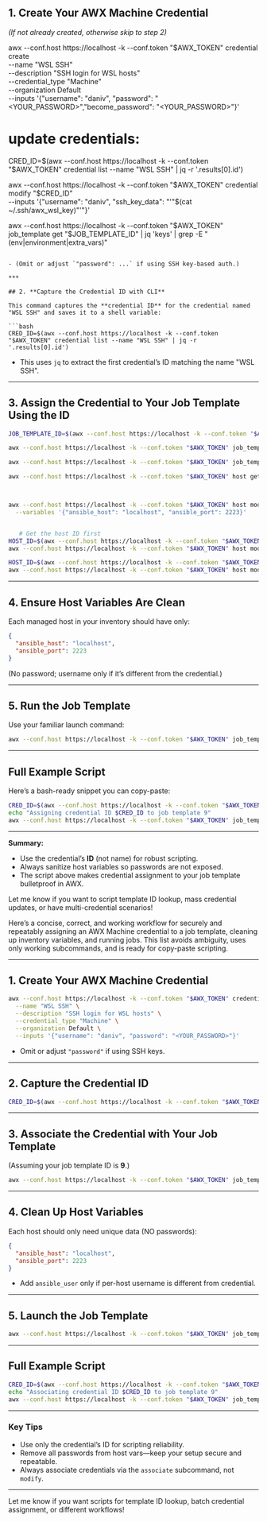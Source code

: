 ## 1. **Create Your AWX Machine Credential**

*(If not already created, otherwise skip to step 2)*

awx --conf.host https://localhost -k --conf.token "$AWX_TOKEN" credential create \
  --name "WSL SSH" \
  --description "SSH login for WSL hosts" \
  --credential_type "Machine" \
  --organization Default \
  --inputs '{"username": "daniv", "password": "<YOUR_PASSWORD>","become_password": "<YOUR_PASSWORD>"}'

# update credentials:
CRED_ID=$(awx --conf.host https://localhost -k --conf.token "$AWX_TOKEN" credential list --name "WSL SSH" | jq -r '.results[0].id')

<!-- awx --conf.host https://localhost -k --conf.token "$AWX_TOKEN" credential modify $CRED_ID \
  --inputs '{"username": "daniv", "password": "<YOUR_PASSWORD>","become_password": "<YOUR_PASSWORD>"}' -->

awx --conf.host https://localhost -k --conf.token "$AWX_TOKEN" credential modify "$CRED_ID" \
  --inputs '{"username": "daniv", "ssh_key_data": "'"$(cat ~/.ssh/awx_wsl_key)"'"}'

awx --conf.host https://localhost -k --conf.token "$AWX_TOKEN" job_template get "$JOB_TEMPLATE_ID" | jq 'keys' | grep -E "(env|environment|extra_vars)"

```

- (Omit or adjust `"password": ...` if using SSH key-based auth.)

***

## 2. **Capture the Credential ID with CLI**

This command captures the **credential ID** for the credential named "WSL SSH" and saves it to a shell variable:

```bash
CRED_ID=$(awx --conf.host https://localhost -k --conf.token "$AWX_TOKEN" credential list --name "WSL SSH" | jq -r '.results[0].id')
```

- This uses `jq` to extract the first credential’s ID matching the name "WSL SSH".

***

## 3. **Assign the Credential to Your Job Template Using the ID**


```bash
JOB_TEMPLATE_ID=$(awx --conf.host https://localhost -k --conf.token "$AWX_TOKEN" job_template list --name "Stop Services WSL" | jq -r '.results[0].id')

awx --conf.host https://localhost -k --conf.token "$AWX_TOKEN" job_template associate --credential "$CRED_ID" "$JOB_TEMPLATE_ID"

awx --conf.host https://localhost -k --conf.token "$AWX_TOKEN" job_template launch --job_template "$JOB_TEMPLATE_ID" --extra_vars '{"service_name": "ssh"}'

awx --conf.host https://localhost -k --conf.token "$AWX_TOKEN" host get --name wslubuntu1 | jq -r .variables



awx --conf.host https://localhost -k --conf.token "$AWX_TOKEN" host modify --name wslubuntu1 \
  --variables '{"ansible_host": "localhost", "ansible_port": 2223}'


   # Get the host ID first
HOST_ID=$(awx --conf.host https://localhost -k --conf.token "$AWX_TOKEN" host get --name wslubuntu1 | jq -r '.id')
awx --conf.host https://localhost -k --conf.token "$AWX_TOKEN" host modify "$HOST_ID" --variables '{"ansible_host": "localhost", "ansible_port": 2223}'

HOST_ID=$(awx --conf.host https://localhost -k --conf.token "$AWX_TOKEN" host get --name wslkali1 | jq -r '.id')
awx --conf.host https://localhost -k --conf.token "$AWX_TOKEN" host modify "$HOST_ID" --variables '{"ansible_host": "localhost", "ansible_port": 2224}'


```


***

## 4. **Ensure Host Variables Are Clean**

Each managed host in your inventory should have only:

```json
{
  "ansible_host": "localhost",
  "ansible_port": 2223
}
```

(No password; username only if it’s different from the credential.)

***














































































## 5. **Run the Job Template**

Use your familiar launch command:

```bash
awx --conf.host https://localhost -k --conf.token "$AWX_TOKEN" job_template launch --job_template "Stop Services WSL" --extra_vars '{"service_name": "ssh"}'
```


***

## **Full Example Script**

Here’s a bash-ready snippet you can copy-paste:

```bash
CRED_ID=$(awx --conf.host https://localhost -k --conf.token "$AWX_TOKEN" credential list --name "WSL SSH" | jq -r '.results[0].id')
echo "Assigning credential ID $CRED_ID to job template 9"
awx --conf.host https://localhost -k --conf.token "$AWX_TOKEN" job_template modify 9 --credential $CRED_ID
```


***

**Summary:**

- Use the credential’s **ID** (not name) for robust scripting.
- Always sanitize host variables so passwords are not exposed.
- The script above makes credential assignment to your job template bulletproof in AWX.

Let me know if you want to script template ID lookup, mass credential updates, or have multi-credential scenarios!

Here’s a concise, correct, and working workflow for securely and repeatably assigning an AWX Machine credential to a job template, cleaning up inventory variables, and running jobs. This list avoids ambiguity, uses only working subcommands, and is ready for copy-paste scripting.

***

## 1. **Create Your AWX Machine Credential**

```bash
awx --conf.host https://localhost -k --conf.token "$AWX_TOKEN" credential create \
  --name "WSL SSH" \
  --description "SSH login for WSL hosts" \
  --credential_type "Machine" \
  --organization Default \
  --inputs '{"username": "daniv", "password": "<YOUR_PASSWORD>"}'
```

- Omit or adjust `"password"` if using SSH keys.

***

## 2. **Capture the Credential ID**

```bash
CRED_ID=$(awx --conf.host https://localhost -k --conf.token "$AWX_TOKEN" credential list --name "WSL SSH" | jq -r '.results[0].id')
```


***

## 3. **Associate the Credential with Your Job Template**

(Assuming your job template ID is **9**.)

```bash
awx --conf.host https://localhost -k --conf.token "$AWX_TOKEN" job_template associate --credential "$CRED_ID" 9
```


***

## 4. **Clean Up Host Variables**

Each host should only need unique data (NO passwords):

```json
{
  "ansible_host": "localhost",
  "ansible_port": 2223
}
```

- Add `ansible_user` only if per-host username is different from credential.

***

## 5. **Launch the Job Template**

```bash
awx --conf.host https://localhost -k --conf.token "$AWX_TOKEN" job_template launch --job_template "Stop Services WSL" --extra_vars '{"service_name": "ssh"}'
```


***

## **Full Example Script**

```bash
CRED_ID=$(awx --conf.host https://localhost -k --conf.token "$AWX_TOKEN" credential list --name "WSL SSH" | jq -r '.results[0].id')
echo "Associating credential ID $CRED_ID to job template 9"
awx --conf.host https://localhost -k --conf.token "$AWX_TOKEN" job_template associate --credential "$CRED_ID" 9
```


***

### **Key Tips**

- Use only the credential’s ID for scripting reliability.
- Remove all passwords from host vars—keep your setup secure and repeatable.
- Always associate credentials via the `associate` subcommand, not `modify`.

***

Let me know if you want scripts for template ID lookup, batch credential assignment, or different workflows!

